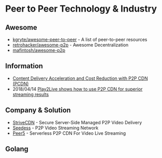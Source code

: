# Peer to Peer Technology & Industry

## Awesome
- [kgryte/awesome-peer-to-peer](https://github.com/kgryte/awesome-peer-to-peer) - A list of peer-to-peer resources
- [retrohacker/awesome-p2p](https://github.com/retrohacker/awesome-p2p) - Awesome Decentralization
- [mafintosh/awesome-p2p](https://github.com/mafintosh/awesome-p2p)

## Information
- [Content Delivery Acceleration and Cost Reduction with P2P CDN (PCDN)](https://dzone.com/articles/content-delivery-acceleration-and-cost-reduction-w)
- 2018/04/14 [Play2Live shows how to use P2P CDN for superior streaming results](https://medium.com/play2live/play2live-shows-how-to-use-p2p-cdn-for-superior-streaming-results-be33741dec42)



## Company & Solution
- [StriveCDN](https://strivecdn.com) - Secure Server-Side Managed P2P Video Delivery
- [Seedess](https://seedess.com/) - P2P Video Streaming Network
- [Peer5](https://www.peer5.com/) - Serverless P2P CDN For Video Live Streaming


## Golang


